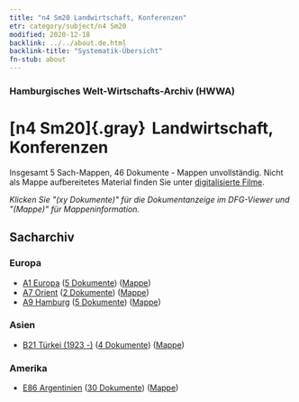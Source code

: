 ```yaml
---
title: "n4 Sm20 Landwirtschaft, Konferenzen"
etr: category/subject/n4 Sm20
modified: 2020-12-18
backlink: ../../about.de.html
backlink-title: "Systematik-Übersicht"
fn-stub: about
---
```


### Hamburgisches Welt-Wirtschafts-Archiv (HWWA)
# [n4 Sm20]{.gray}&#8201; Landwirtschaft, Konferenzen&#160; 




Insgesamt 5 Sach-Mappen, 46 Dokumente - Mappen unvollständig.
Nicht als Mappe aufbereitetes Material finden Sie unter [digitalisierte Filme](/film/h1_sh).

_Klicken Sie "(xy Dokumente)" für die Dokumentanzeige im DFG-Viewer und "(Mappe)" für Mappeninformation._

## Sacharchiv




### Europa

- [A1 Europa](../../../geo/about.de.html#A1) (<a href="https://dfg-viewer.de/show/?tx_dlf[id]=https://pm20.zbw.eu/mets/sh/1408xx/140892/1501xx/150185/public.mets.de.xml" target="_blank">5 Dokumente</a>) ([Mappe](http://purl.org/pressemappe20/folder/sh/140892,150185))
- [A7 Orient](../../../geo/about.de.html#A7) (<a href="https://dfg-viewer.de/show/?tx_dlf[id]=https://pm20.zbw.eu/mets/sh/1409xx/140902/1501xx/150185/public.mets.de.xml" target="_blank">2 Dokumente</a>) ([Mappe](http://purl.org/pressemappe20/folder/sh/140902,150185))
- [A9 Hamburg](../../../geo/about.de.html#A9) (<a href="https://dfg-viewer.de/show/?tx_dlf[id]=https://pm20.zbw.eu/mets/sh/1409xx/140905/1501xx/150185/public.mets.de.xml" target="_blank">5 Dokumente</a>) ([Mappe](http://purl.org/pressemappe20/folder/sh/140905,150185))

### Asien

- [B21 Türkei (1923 -)](../../../geo/about.de.html#B21) (<a href="https://dfg-viewer.de/show/?tx_dlf[id]=https://pm20.zbw.eu/mets/sh/1411xx/141111/1501xx/150185/public.mets.de.xml" target="_blank">4 Dokumente</a>) ([Mappe](http://purl.org/pressemappe20/folder/sh/141111,150185))

### Amerika

- [E86 Argentinien](../../../geo/about.de.html#E86) (<a href="https://dfg-viewer.de/show/?tx_dlf[id]=https://pm20.zbw.eu/mets/sh/1416xx/141692/1501xx/150185/public.mets.de.xml" target="_blank">30 Dokumente</a>) ([Mappe](http://purl.org/pressemappe20/folder/sh/141692,150185))


